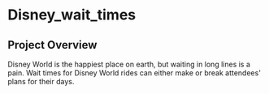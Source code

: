 # Disney_wait_times

## Project Overview
Disney World is the happiest place on earth, but waiting in long lines is a pain.  Wait times for Disney World rides can either make or break attendees' plans for their days.   